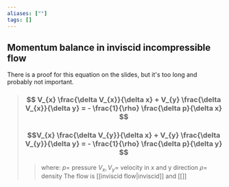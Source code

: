 ```yaml
---
aliases: [""]
tags: []
---
```


## Momentum balance in inviscid incompressible flow

There is a proof for this equation on the slides, but it's too long and probably not important.

> ### $$ V_{x} \frac{\delta V_{x}}{\delta x} + V_{y} \frac{\delta V_{x}}{\delta y} = - \frac{1}{\rho} \frac{\delta p}{\delta x} $$ 
> ### $$V_{x} \frac{\delta V_{y}}{\delta x} + V_{y} \frac{\delta V_{y}}{\delta y}  = - \frac{1}{\rho} \frac{\delta p}{\delta y} $$ 
>> where:
>> $p=$ pressure 
>> $V_{x},V_{y}=$ velocity in x and y direction
>> $\rho=$ density
>> The flow is [[inviscid flow|inviscid]] and [[]]
